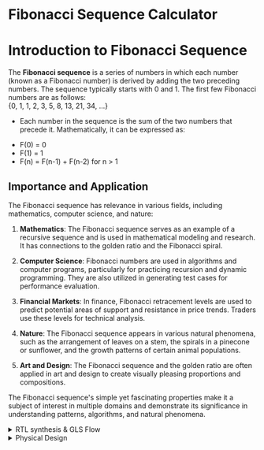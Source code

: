 # Fibonacci Sequence Calculator

# Introduction to Fibonacci Sequence

The **Fibonacci sequence** is a series of numbers in which each number (known as a Fibonacci number) is derived by adding the two preceding numbers. The sequence typically starts with 0 and 1. The first few Fibonacci numbers are as follows:  
{0, 1, 1, 2, 3, 5, 8, 13, 21, 34, ...}  

* Each number in the sequence is the sum of the two numbers that precede it. Mathematically, it can be expressed as:
- F(0) = 0  
- F(1) = 1  
- F(n) = F(n-1) + F(n-2) for n > 1

  
## Importance and Application

The Fibonacci sequence has relevance in various fields, including mathematics, computer science, and nature:

1. **Mathematics**: The Fibonacci sequence serves as an example of a recursive sequence and is used in mathematical modeling and research. It has connections to the golden ratio and the Fibonacci spiral.

2. **Computer Science**: Fibonacci numbers are used in algorithms and computer programs, particularly for practicing recursion and dynamic programming. They are also utilized in generating test cases for performance evaluation.

3. **Financial Markets**: In finance, Fibonacci retracement levels are used to predict potential areas of support and resistance in price trends. Traders use these levels for technical analysis.

4. **Nature**: The Fibonacci sequence appears in various natural phenomena, such as the arrangement of leaves on a stem, the spirals in a pinecone or sunflower, and the growth patterns of certain animal populations.

5. **Art and Design**: The Fibonacci sequence and the golden ratio are often applied in art and design to create visually pleasing proportions and compositions.

The Fibonacci sequence's simple yet fascinating properties make it a subject of interest in multiple domains and demonstrate its significance in understanding patterns, algorithms, and natural phenomena.

<details>
  <summary> RTL synthesis & GLS Flow </summary>

## RTL (Register-Transfer Level)

- **Definition**: RTL is a level of abstraction in digital circuit design where the behavior of a circuit is represented using registers and the data transfers between them.
- **Usage**: RTL design is a crucial step in hardware design where the functionality of the digital circuit is described using a register transfer language (HDL) like VHDL or Verilog. It serves as an intermediate representation before synthesis.

## GLS (Gate-Level Simulation)

- **Definition**: GLS is a simulation technique used to verify the logical correctness of a design after synthesis. It operates at the gate-level, taking into account the specific gates and interconnections used in the target technology.
- **Usage**: GLS ensures that the synthesized netlist matches the intended functionality of the RTL description. It's a critical step in the verification process for digital circuits.

## Icarus Verilog (iverilog)

- **Definition**: Icarus Verilog, often referred to as iverilog, is an open-source Verilog simulation and synthesis tool. It is used for compiling and simulating Verilog designs.
- **Usage**: Icarus Verilog is utilized by digital design engineers for simulating and validating RTL designs described in the Verilog hardware description language. It helps in debugging and testing digital circuits.

## Yosys

- **Definition**: Yosys is an open-source framework for RTL synthesis and formal verification. It takes RTL descriptions (in Verilog, for example) and generates gate-level representations for different target technologies.
- **Usage**: Yosys is used for RTL synthesis, which transforms high-level RTL descriptions into gate-level netlists suitable for manufacturing. It also offers formal verification capabilities.

## GTKWave

- **Definition**: GTKWave is an open-source waveform viewer for viewing simulation output. It is used to visualize digital signals and their behavior over time.
- **Usage**: GTKWave is commonly used for analyzing and debugging simulation results from various digital design tools. It provides a graphical representation of signal waveforms, helping designers understand and troubleshoot their circuits.

These tools play crucial roles in digital design, verification, and simulation processes, ensuring the correctness and functionality of digital circuits at different levels of abstraction.  

* Pre-Simulation   

- Create the verilog file using command  -  
  ```` vim fib_seq_calc.v````  
   with the code given.
  
````
module fib_seq_calc (
  input  clk,
  input  rst,
  input  [5:0] n,          // Input for the desired Fibonacci sequence number (6 bits)
  output wire [31:0] out
);

  // Registers to store the current and previous values of the Fibonacci counter
  reg [31:0] RegA, RegB ;
  reg [5:0] counter;      // Counter to keep track of Fibonacci sequence number
  reg [31:0] par_out;

  always @(posedge clk or posedge rst) begin
    if (rst) begin
      RegA <= 32'h1;     // Start RegA with the second value of the Fibonacci series - '1'
      RegB <= 32'h0;     // Start RegB with the first value of the Fibonacci series - '0'
      counter <= 6'b0;   // Reset the counter to zero
     end
    else begin
      if (counter <= n) begin
        RegA <= (RegB == 32'h80000000) ? 32'h1 : (RegA + RegB); // if RegB == 2^31, reset RegA
        RegB <= (RegB == 32'h80000000) ? 32'h0 : RegA;           // if RegB == 2^31, reset RegB
        par_out <=  RegB ; // RegB output stored as par_out
       	counter <= counter + 1; // Increment the counter
        end
      else
	par_out = 32'h0;      // 32'h0 output stored as par_out
    end
  end

  assign out = par_out;

endmodule
	  
````

![Screenshot from 2023-11-03 07-27-36](https://github.com/lalithlochanr/pes_fibonacci/assets/108328466/03e7c8b4-0049-451b-897f-41248e68bcf2)



-Create the test-bench using command -      
```` vim tb_fib_seq_calc.v````  
with the code given.

````
module tb_fib_seq_calc ();

  reg clk, rst;
  wire [31:0] out;
  reg [5:0] n; // User input for the desired Fibonacci sequence number (6 bits)
  wire [5:0] counter; // Counter waveform

  fib_seq_calc u0 (
    .clk(clk),
    .rst(rst),
    .n(n), // Connect the n input
    .out(out)
  );

  always #10 clk = ~clk;

  initial begin
    clk = 0;
    rst = 1;
    n = 0; // Initialize n to 0

    #20 rst = 0;

    // Test case 1: Calculate Fibonacci for n = 0
    n = 0; // Example: Calculate Fibonacci for n = 0
    #20 
    rst = 0;

    // Wait for the calculation to complete
    #500; // Adjust this as needed

    // Reset the input, output, and counter to zero
    n = 0;
    rst = 1;

    // Wait before starting the next test case
    #100;


    // Test case 2: Calculate Fibonacci for n = 1
    n = 1; // Example: Calculate Fibonacci for n = 1
    #20
    rst = 0;

    // Wait for the calculation to complete
    #500; // Adjust this as needed

    // Reset the input, output, and counter to zero
    n = 0;
    rst = 1;

    // Wait before starting the next test case
    #100;

    // Test case 3: Calculate Fibonacci for n = 2
    n = 2; // Example: Calculate Fibonacci for n = 2
    #20
    rst = 0;

    // Wait for the calculation to complete
    #500; // Adjust this as needed

    // Reset the input, output, and counter to zero
    n = 0;
    rst = 1;

    // Wait before starting the next test case
    #100;


    // Test case 4: Calculate Fibonacci for n = 3
    n = 3; // Example: Calculate Fibonacci for n = 3
    #20
    rst = 0;

    // Wait for the calculation to complete
    #500; // Adjust this as needed

    // Reset the input, output, and counter to zero
    n = 0;
    rst = 1;

    // Wait before starting the next test case
    #100;

    // Test case 5: Calculate Fibonacci for n = 21
    n = 21; // Example: Calculate Fibonacci for n = 21
    #20
    rst = 0;

    // Wait for the calculation to complete
    #500; // Adjust this as needed

    // Reset the input, output, and counter to zero
    n = 0;
    rst = 1;

    // Test case 6: Calculate Fibonacci for n = 45
    n = 45; // Example: Calculate Fibonacci for n = 45
    #20
    rst = 0;

    // Wait for the calculation to complete
    #2000; // Adjust this as needed

    // Reset the input, output, and counter to zero
    n = 0;
    rst = 1;

    // Wait before starting the next test case
    #100;

    // Finish simulation
    $finish;
  end

  initial begin
    $dumpfile("dump_fib_seq_calc.vcd");
    $dumpvars(0);
  end

endmodule
````

![Screenshot from 2023-11-03 07-29-47](https://github.com/lalithlochanr/pes_fibonacci/assets/108328466/b6f67c88-7715-4f72-bb04-91c2b2c15b48)



* Simulation
  
- Implement this code using iverilog then execute the file and obtain vcd file and obtain the waveform using gtkwave by following the commands
  below.

  ````
  iverilog fib_seq_calc.v tb_fib_seq_calc.v
  ./a.out
  gtkwave dump_fib_seq_calc.vcd
  ````
![Screenshot from 2023-10-24 23-34-34](https://github.com/lalithlochanr/pes_fibonacci/assets/108328466/7ff0c345-0293-4b6b-8aa1-0144c0fcc1de)

* Verify the waveform - (the bits represent hexadecimal values!!!!)

![Screenshot from 2023-10-24 23-35-18](https://github.com/lalithlochanr/pes_fibonacci/assets/108328466/9f533ff4-8963-43bd-b852-2e21665c732e)

![Screenshot from 2023-10-24 23-35-32](https://github.com/lalithlochanr/pes_fibonacci/assets/108328466/dbb21da7-50b3-4bd2-b6e4-1954009ad118)

![Screenshot from 2023-10-24 23-35-43](https://github.com/lalithlochanr/pes_fibonacci/assets/108328466/1f267662-d98f-43c8-940a-bd26023fb4f6)

![Screenshot from 2023-10-24 23-35-49](https://github.com/lalithlochanr/pes_fibonacci/assets/108328466/aa07a829-5950-4fe9-8ff6-6bd41b388481)

![Screenshot from 2023-10-24 23-36-24](https://github.com/lalithlochanr/pes_fibonacci/assets/108328466/9dfcb302-2d43-469c-be20-44bffd6c1646)

![Screenshot from 2023-10-24 23-36-46](https://github.com/lalithlochanr/pes_fibonacci/assets/108328466/ab948da8-2df3-4406-96d4-4de6849a28ed)

* RTL (Register-Transfer Level) Synthesis

- Invoke yosys

````
read_liberty -lib ../lib/sky130_fd_sc_hd__tt_025C_1v80.lib
read_verilog fib_seq_calc.v
synth -top fibonacci_counter
````
![Screenshot from 2023-11-03 07-19-31](https://github.com/lalithlochanr/pes_fibonacci/assets/108328466/b5601190-b0c2-463e-a69c-3f3417a48a39)

![Screenshot from 2023-11-03 07-19-39](https://github.com/lalithlochanr/pes_fibonacci/assets/108328466/fff07f96-3a64-4ef0-ac17-6a6fa3f80d7c)


- For viewing netlist -

````
abc -liberty -lib ./lib/sky130_fd_sc_hd__tt_025C_1v80.lib
show
````
![Screenshot from 2023-10-24 23-42-16](https://github.com/lalithlochanr/pes_fibonacci/assets/108328466/befcdd17-04a4-458b-b437-9dfcde5afdfc)

![Screenshot from 2023-10-24 23-42-33](https://github.com/lalithlochanr/pes_fibonacci/assets/108328466/2fda4e27-d044-41c0-90f6-9503959346a0)

![Screenshot from 2023-10-24 23-42-50](https://github.com/lalithlochanr/pes_fibonacci/assets/108328466/086fbfad-f024-4bd4-8e70-3ae683645d9b)

![Screenshot from 2023-10-24 23-43-00](https://github.com/lalithlochanr/pes_fibonacci/assets/108328466/51d74c6e-54b1-40f6-a5e8-c1d8abca7127)

![Screenshot from 2023-10-24 23-44-16](https://github.com/lalithlochanr/pes_fibonacci/assets/108328466/c92d28c8-4a2b-4ac1-a7c7-e3d2967bb558)

- To obtain net file -

````
write_verilog fib_seq_calc_net.v
!vim fib_seq_calc_net.v
````
![Screenshot from 2023-11-03 07-23-22](https://github.com/lalithlochanr/pes_fibonacci/assets/108328466/4630c2f2-bb80-4219-a415-59d9c267f9ad)


- To reduce the net file -

````
write_verilog -noattr fib_seq_calc_net.v
!vim fib_seq_calc_net.v
````
![Screenshot from 2023-11-03 07-23-58](https://github.com/lalithlochanr/pes_fibonacci/assets/108328466/cc433596-0c8e-4d20-83e3-a4148b96cc6a)


* GLS (Gate Level Simulation)

- we generate the waveform with the netlist file generated.

````
iverilog ../my_lib/verilog_model/primitives.v ../my_lib/verilog_model/sky130_fd_sc_hd.v fib_seq_calc_net.v tb_fib_seq_calc.v
````
![Screenshot from 2023-10-24 23-48-10](https://github.com/lalithlochanr/pes_fibonacci/assets/108328466/bc86263b-c348-4882-88ca-19edc657b27f)

- execute the file and obtain the waveform.

````
./a.out
gtkwave dump_fib_seq_calc.vcd
````

![Screenshot from 2023-10-24 23-54-53](https://github.com/lalithlochanr/pes_fibonacci/assets/108328466/c79dd18e-049b-4aad-ac4b-473c372f2753)

![Screenshot from 2023-10-24 23-53-38](https://github.com/lalithlochanr/pes_fibonacci/assets/108328466/48e3f4d2-8904-40cb-9369-981a6d60f253)


</details>

<details>
	<summary> Physical Design </summary>

**Physical Design:**
Physical design in the context of integrated circuits involves the process of transforming a logical design (a high-level description of a circuit) into a physical representation that can be manufactured. This includes tasks like synthesis, floorplanning, placement, routing, design rule checks. The goal is to create an efficient and manufacturable layout while meeting performance, power, and area constraints.

**Tools:**

1. Ngspice:
   - Ngspice is an open-source mixed-level/mixed-signal electronic circuit simulator.
   - It is used for simulating and analyzing analog, digital, and mixed-signal circuits.
   - Ngspice can be used for tasks like transient analysis, AC analysis, and DC analysis of electronic circuits.

2. Magic:
   - Magic is an open-source VLSI layout and design tool.
   - It's used for the physical layout design of integrated circuits.
   - Magic allows designers to create and edit layouts, perform design rule checks, and generate GDSII files for fabrication.

3. OpenLane:
   - OpenLane is an open-source digital ASIC design flow.
   - It automates the process of taking a high-level RTL (Register-Transfer Level) description and transforming it into a manufacturable GDSII file.
   - OpenLane includes several tools and scripts for synthesis, place and route, and other physical design tasks to streamline the ASIC design process.

- in the home directory download the following tools.

**ngspice**

- download the ngspice file tar zip file - "https://sourceforge.net/projects/ngspice/files/"

````
sudo apt-get install libxaw7-dev
tar -zxvf ngspice-41.tar.gz
cd ngspice-41
mkdir release
cd release
../configure  --with-x --with-readline=yes --disable-debug
sudo make
sudo make install
````

**magic** 
````
sudo apt-get install m4
sudo apt-get install tcsh
sudo apt-get install csh
sudo apt-get install libx11-dev
sudo apt-get install tcl-dev tk-dev
sudo apt-get install libcairo2-dev
sudo apt-get install mesa-common-dev libglu1-mesa-dev
sudo apt-get install libncurses-dev
git clone https://github.com/RTimothyEdwards/magic
cd magic
./configure
sudo make
sudo make install
````

**OpenLane**
````
sudo apt-get update
sudo apt-get upgrade
sudo apt install -y build-essential python3 python3-venv python3-pip make git

sudo apt install apt-transport-https ca-certificates curl software-properties-common
curl -fsSL https://download.docker.com/linux/ubuntu/gpg | sudo gpg --dearmor -o /usr/share/keyrings/docker-archive-keyring.gpg

echo "deb [arch=amd64 signed-by=/usr/share/keyrings/docker-archive-keyring.gpg] https://download.docker.com/linux/ubuntu $(lsb_release -cs) stable" | sudo tee /etc/apt/sources.list.d/docker.list > /dev/null

sudo apt update
sudo apt install docker-ce docker-ce-cli containerd.io
sudo docker run hello-world
sudo groupadd docker
sudo usermod -aG docker $USER
sudo reboot 
# After reboot
docker run hello-world (should show you the output under 'Example Output' in https://hub.docker.com/_/hello-world)

- To install the PDKs and Tools
cd $HOME
git clone https://github.com/The-OpenROAD-Project/OpenLane
cd OpenLane
make
make test
````

**Work-Flow:**

- In the designs folder of the OpenLane, create a folder with the name of your design.

![Screenshot from 2023-11-04 18-07-44](https://github.com/lalithlochanr/pes_fibonacci/assets/108328466/cb3da22f-174d-4fa3-9b9a-eb001c059d75)

- In the the folder of your design, create a config.json file and a src folder.

![Screenshot from 2023-11-04 18-08-23](https://github.com/lalithlochanr/pes_fibonacci/assets/108328466/c1beac3e-a853-41c4-8526-a3871de654d3)

![Screenshot from 2023-11-04 18-09-58](https://github.com/lalithlochanr/pes_fibonacci/assets/108328466/416201e2-6636-402c-8639-f1c69457014a)  

- In the src folder, create a file with verilog file of your design and all the libraries required.

![Screenshot from 2023-11-04 18-08-49](https://github.com/lalithlochanr/pes_fibonacci/assets/108328466/41a87763-aba3-49fc-b8ef-45379fa3235a)

- In the OpenLane folder, create a folder pdks and the following files.

```` mkdir pdks ````

![Screenshot from 2023-11-04 18-21-28](https://github.com/lalithlochanr/pes_fibonacci/assets/108328466/4bafa0b3-ebe5-4d48-90b5-7cb03a8366c1)


- In the OpenLane folder terminal, type the following commands.

````
make mount
./flow.tcl -interactive
prep -design fib_seq_calc
set lefs [glob $::env(DESIGN_DIR)/src/*.lef]
add_lefs -src $lefs
````
![Screenshot from 2023-11-04 19-06-39](https://github.com/lalithlochanr/pes_fibonacci/assets/108328466/4444673c-7ab8-4453-8e23-1c43bbada1ca)

 
**Synthesis**

````
run_synthesis
````

![Screenshot from 2023-11-04 19-08-00](https://github.com/lalithlochanr/pes_fibonacci/assets/108328466/4bc76284-6f54-4ba0-9a20-23df6366cd10)

![Screenshot from 2023-11-04 19-09-50](https://github.com/lalithlochanr/pes_fibonacci/assets/108328466/1245eef5-a1a6-44d7-80dc-d836f8084a6a)

![Screenshot from 2023-11-04 19-09-58](https://github.com/lalithlochanr/pes_fibonacci/assets/108328466/81a560b2-cf9d-4c82-ad43-46c630b19233)


* Flop-Ratio:

- DFRTP = (Number of DFFs with differential reset-to-preset) / (Total number of cells)  

DFRTP = 69 / 576 ≈ 0.1198

- DFSTP = (Number of DFFs with differential set-to-preset) / (Total number of cells)

DFSTP = 1 / 576 ≈ 0.0017

- DFXTP = (Number of DFFs with differential flip-to-preset) / (Total number of cells)

DFXTP = 32 / 576 ≈ 0.0556

**Floorplan**

````
run_floorplan
````
- to we view the design navigate into the terminal

````
magic -T /home/lalith/OpenLane/pdks/sky130A/libs.tech/magic/sky130A.tech lef read ../../tmp/merged.nom.lef def read fib_seq_calc.def &
````

![Screenshot from 2023-11-04 19-10-55](https://github.com/lalithlochanr/pes_fibonacci/assets/108328466/39ec4376-1a72-4d75-880a-2158f3e06fd5)  
![Screenshot from 2023-11-04 19-12-01](https://github.com/lalithlochanr/pes_fibonacci/assets/108328466/b80981b3-d465-40bf-8bf0-14ca99fbff51)
![Screenshot from 2023-11-04 19-12-25](https://github.com/lalithlochanr/pes_fibonacci/assets/108328466/464ac5a8-1cbb-4e65-a52d-8cccd62e293b)
![Screenshot from 2023-11-04 19-12-35](https://github.com/lalithlochanr/pes_fibonacci/assets/108328466/028cf001-880a-47fd-a383-53f64dbc01da)
![Screenshot from 2023-11-04 19-12-41](https://github.com/lalithlochanr/pes_fibonacci/assets/108328466/a8e27f45-6a98-4c2d-ad10-5f75fa498e57)

**Placement**

````
run_placement
````
- to we view the design navigate into the terminal

````
magic -T /home/lalith/OpenLane/pdks/sky130A/libs.tech/magic/sky130A.tech lef read ../../tmp/merged.nom.lef def read fib_seq_calc.def &
````
![Screenshot from 2023-11-04 19-15-14](https://github.com/lalithlochanr/pes_fibonacci/assets/108328466/a1014af1-e118-4bb8-812e-faae610b7735)
![Screenshot from 2023-11-04 19-16-24](https://github.com/lalithlochanr/pes_fibonacci/assets/108328466/297f99f2-8a70-4a4f-9aa4-feef54664457)
![Screenshot from 2023-11-04 19-16-46](https://github.com/lalithlochanr/pes_fibonacci/assets/108328466/6ac440fd-d7cf-4417-afb3-c6e7d577f425)
![Screenshot from 2023-11-04 19-16-51](https://github.com/lalithlochanr/pes_fibonacci/assets/108328466/8e6dd8de-23c4-4fdc-97c2-d95983fb3201)
![Screenshot from 2023-11-04 19-16-55](https://github.com/lalithlochanr/pes_fibonacci/assets/108328466/aa3a6fd6-5fa8-4dc4-91d9-8a625c2ee3a5)

**CTS(Clock Tree Synthesis)**

````
run_cts
````
![Screenshot from 2023-11-04 19-27-07](https://github.com/lalithlochanr/pes_fibonacci/assets/108328466/8eaca168-1bbb-44aa-bad1-27fa52944a67)

![Screenshot from 2023-11-04 19-21-44](https://github.com/lalithlochanr/pes_fibonacci/assets/108328466/854997d6-2be3-41a7-a15c-36ba5cb2ff2d)

![Screenshot from 2023-11-04 19-21-54](https://github.com/lalithlochanr/pes_fibonacci/assets/108328466/4af39e5a-dade-4f97-abac-1dc2bd466b79)

![Screenshot from 2023-11-04 19-22-14](https://github.com/lalithlochanr/pes_fibonacci/assets/108328466/25e7191b-d86e-45ee-9f2c-128edec71c50)

![Screenshot from 2023-11-04 19-22-21](https://github.com/lalithlochanr/pes_fibonacci/assets/108328466/a7875679-4027-41cc-b590-4b08e9824640)

![Screenshot from 2023-11-04 19-22-38](https://github.com/lalithlochanr/pes_fibonacci/assets/108328466/5721868a-c4f1-4f63-83fc-e2e1cb4bdf81)

![Screenshot from 2023-11-04 19-22-45](https://github.com/lalithlochanr/pes_fibonacci/assets/108328466/ca854eca-cd2d-4875-89e5-a43733afcba4)

![Screenshot from 2023-11-04 19-23-14](https://github.com/lalithlochanr/pes_fibonacci/assets/108328466/62fc09a8-0be4-4977-986a-a351d134837a)

![Screenshot from 2023-11-04 19-23-21](https://github.com/lalithlochanr/pes_fibonacci/assets/108328466/8fbac91c-4e51-4989-8f6c-2686871fc3da)

![Screenshot from 2023-11-04 19-23-30](https://github.com/lalithlochanr/pes_fibonacci/assets/108328466/4d3fadc2-faca-47e2-8df9-9da87a6f149d)

![Screenshot from 2023-11-04 19-24-06](https://github.com/lalithlochanr/pes_fibonacci/assets/108328466/401ba188-eb53-4969-aae0-de5335823ccb)

* Power Report

![Screenshot from 2023-11-04 19-25-18](https://github.com/lalithlochanr/pes_fibonacci/assets/108328466/84b56e11-9133-4c54-87a0-6ace5ec29ca4)

* Skew Report

![Screenshot from 2023-11-04 19-25-45](https://github.com/lalithlochanr/pes_fibonacci/assets/108328466/000e48b7-43cb-4de1-b55d-c7f7f1e218a2)

* Area Report

![Screenshot from 2023-11-04 19-26-05](https://github.com/lalithlochanr/pes_fibonacci/assets/108328466/6afd78b5-938d-4d08-81a3-8d8a310db499)


**Routing** 

````
run_routing
````
- to we view the design navigate into the terminal

````
magic -T /home/lalith/OpenLane/pdks/sky130A/libs.tech/magic/sky130A.tech lef read ../../tmp/merged.nom.lef def read fib_seq_calc.def &
````

![Screenshot from 2023-11-04 19-32-35](https://github.com/lalithlochanr/pes_fibonacci/assets/108328466/afca3629-c82a-45a4-a105-10160a2dc72f)
![Screenshot from 2023-11-04 19-38-00](https://github.com/lalithlochanr/pes_fibonacci/assets/108328466/aedaf47a-2474-4eae-b189-408c0270e6a1)
![Screenshot from 2023-11-04 19-38-15](https://github.com/lalithlochanr/pes_fibonacci/assets/108328466/df3f87e0-97f5-45d9-ac8a-fc86429a13f3)
![Screenshot from 2023-11-04 19-38-25](https://github.com/lalithlochanr/pes_fibonacci/assets/108328466/93cf825c-9047-4d56-9196-01051a003978)
![Screenshot from 2023-11-04 19-38-30](https://github.com/lalithlochanr/pes_fibonacci/assets/108328466/32761fad-89cc-464b-a6ff-2c7d2f019706)
![Screenshot from 2023-11-04 19-38-35](https://github.com/lalithlochanr/pes_fibonacci/assets/108328466/410c72dd-c9ab-4947-b784-65abebd92567)
![Screenshot from 2023-11-04 19-38-39](https://github.com/lalithlochanr/pes_fibonacci/assets/108328466/73fc364b-d221-45b2-bf56-0f6ab6a64a6d)
![Screenshot from 2023-11-04 19-38-53](https://github.com/lalithlochanr/pes_fibonacci/assets/108328466/1c412d93-8c17-4999-886a-a5f2a1a033e6)  

* Final Congestion Report

![Screenshot from 2023-11-04 19-41-19](https://github.com/lalithlochanr/pes_fibonacci/assets/108328466/fad8ff67-c603-4bfe-b2de-ac34e79c271f)

* Power Report

![Screenshot from 2023-11-04 19-43-24](https://github.com/lalithlochanr/pes_fibonacci/assets/108328466/20df3c2d-2390-413c-ae14-a96305beb9c1)

* Skew Report

![Screenshot from 2023-11-04 19-44-13](https://github.com/lalithlochanr/pes_fibonacci/assets/108328466/45ff8580-ec7e-4b61-85d6-02612f13f994)

* Summary Report

![Screenshot from 2023-11-04 19-44-58](https://github.com/lalithlochanr/pes_fibonacci/assets/108328466/1e34c1b7-acce-4005-b6da-a1cf90df6390)  

* Area Report

![Screenshot from 2023-11-04 19-45-17](https://github.com/lalithlochanr/pes_fibonacci/assets/108328466/00e64300-3ba6-4967-bd4f-fd43eb480bca)


**Final Statistics**:

- Area = 113695.336 um2
- Internal Power = 1.46e-03 W
- Switching Power = 7.74e-04
- Leakage Power = 3.84e-09
- Total Power = 2.24e-03

</details>
  


